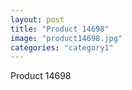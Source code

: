 ```yaml
---
layout: post
title: "Product 14698"
image: "product14698.jpg"
categories: "category1"
---
```

Product 14698

